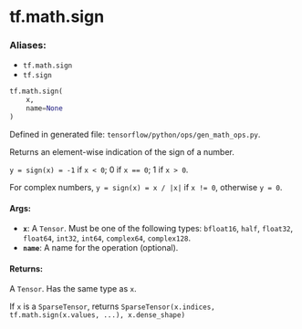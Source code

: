 <div itemscope itemtype="http://developers.google.com/ReferenceObject">
<meta itemprop="name" content="tf.math.sign" />
<meta itemprop="path" content="Stable" />
</div>

# tf.math.sign

### Aliases:

* `tf.math.sign`
* `tf.sign`

``` python
tf.math.sign(
    x,
    name=None
)
```



Defined in generated file: `tensorflow/python/ops/gen_math_ops.py`.

Returns an element-wise indication of the sign of a number.

`y = sign(x) = -1` if `x < 0`; 0 if `x == 0`; 1 if `x > 0`.

For complex numbers, `y = sign(x) = x / |x|` if `x != 0`, otherwise `y = 0`.

#### Args:

* <b>`x`</b>: A `Tensor`. Must be one of the following types: `bfloat16`, `half`, `float32`, `float64`, `int32`, `int64`, `complex64`, `complex128`.
* <b>`name`</b>: A name for the operation (optional).


#### Returns:

A `Tensor`. Has the same type as `x`.

If `x` is a `SparseTensor`, returns
`SparseTensor(x.indices, tf.math.sign(x.values, ...), x.dense_shape)`